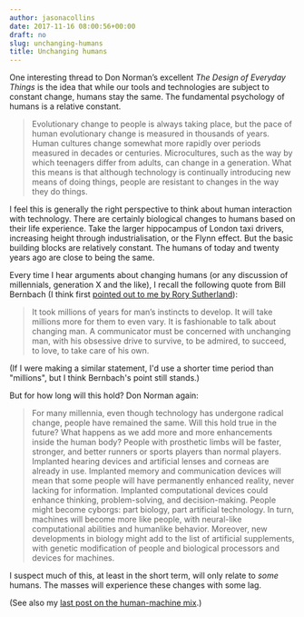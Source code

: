 ```yaml
---
author: jasonacollins
date: 2017-11-16 08:00:56+00:00
draft: no
slug: unchanging-humans
title: Unchanging humans
---
```


One interesting thread to Don Norman’s excellent *The Design of Everyday Things* is the idea that while our tools and technologies are subject to constant change, humans stay the same. The fundamental psychology of humans is a relative constant.



<blockquote>Evolutionary change to people is always taking place, but the pace of human evolutionary change is measured in thousands of years. Human cultures change somewhat more rapidly over periods measured in decades or centuries. Microcultures, such as the way by which teenagers differ from adults, can change in a generation. What this means is that although technology is continually introducing new means of doing things, people are resistant to changes in the way they do things.</blockquote>



I feel this is generally the right perspective to think about human interaction with technology. There are certainly biological changes to humans based on their life experience. Take the larger hippocampus of London taxi drivers, increasing height through industrialisation, or the Flynn effect. But the basic building blocks are relatively constant. The humans of today and twenty years ago are close to being the same.

Every time I hear arguments about changing humans (or any discussion of millennials, generation X and the like), I recall the following quote from Bill Bernbach (I think first [pointed out to me by Rory Sutherland](https://mobile.twitter.com/rorysutherland/status/485747247293136896?lang=en)):



<blockquote>It took millions of years for man’s instincts to develop. It will take millions more for them to even vary. It is fashionable to talk about changing man. A communicator must be concerned with unchanging man, with his obsessive drive to survive, to be admired, to succeed, to love, to take care of his own.</blockquote>



(If I were making a similar statement, I'd use a shorter time period than "millions", but I think Bernbach's point still stands.)

But for how long will this hold? Don Norman again:



<blockquote>For many millennia, even though technology has undergone radical change, people have remained the same. Will this hold true in the future? What happens as we add more and more enhancements inside the human body? People with prosthetic limbs will be faster, stronger, and better runners or sports players than normal players. Implanted hearing devices and artificial lenses and corneas are already in use. Implanted memory and communication devices will mean that some people will have permanently enhanced reality, never lacking for information. Implanted computational devices could enhance thinking, problem-solving, and decision-making. People might become cyborgs: part biology, part artificial technology. In turn, machines will become more like people, with neural-like computational abilities and humanlike behavior. Moreover, new developments in biology might add to the list of artificial supplements, with genetic modification of people and biological processors and devices for machines.</blockquote>



I suspect much of this, at least in the short term, will only relate to _some_ humans. The masses will experience these changes with some lag.

(See also my [last post on the human-machine mix](https://jasoncollins.blog/getting-the-right-human-machine-mix/).)
